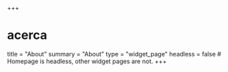 +++
# acerca 
title = "About"
summary = "About"
type = "widget_page"
headless = false  # Homepage is headless, other widget pages are not.
+++
